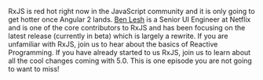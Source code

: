 RxJS is red hot right now in the JavaScript community and it is only going to get hotter once Angular 2 lands. 
[Ben Lesh](https://twitter.com/BenLesh) is a Senior UI Engineer at Netflix and is one of the core 
contributors to RxJS and has been focusing on the latest release (currently in beta) which is 
largely a rewrite. If you are unfamiliar with RxJS, join us to hear about the basics of Reactive Programming. 
If you have already started to us RxJS, join us to learn about all the cool changes coming with 5.0. 
This is one episode you are not going to want to miss!﻿